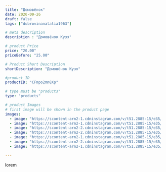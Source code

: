 ```yaml
---
title: "Домовёнок"
date: 2020-09-26
draft: false
tags: ["dubrovinanatalia1963"]

# meta description
description : "Домовёнок Кузя"

# product Price
price: "20.00"
priceBefore: "25.00"

# Product Short Description
shortDescription: "Домовёнок Кузя"

#product ID
productID: "CFmpo2mn8Xp"

# type must be "products"
type: "products"

# product Images
# first image will be shown in the product page
images:
  - image: "https://scontent-arn2-1.cdninstagram.com/v/t51.2885-15/e35/120192349_687664128768267_4761104462629442255_n.jpg?_nc_ht=scontent-arn2-1.cdninstagram.com&_nc_cat=103&_nc_ohc=ImXyD_heCXAAX-LcxfW&se=7&tp=1&oh=e1744cf484ea615207de51d741e3c65b&oe=605A5486&ig_cache_key=MjQwNjc5NDE3NDc4NjE4NDkxNw%3D%3D.2"
  - image: "https://scontent-arn2-1.cdninstagram.com/v/t51.2885-15/e35/120138298_1060414981044751_3255755645843013623_n.jpg?_nc_ht=scontent-arn2-1.cdninstagram.com&_nc_cat=107&_nc_ohc=1mORJGwpsmgAX_mOFRZ&se=7&tp=1&oh=3c4757aa60eca101154bf8f367f88c8b&oe=605A11B1&ig_cache_key=MjQwNjc5NDE3NDc3Nzk2MTEzNQ%3D%3D.2"
  - image: "https://scontent-arn2-2.cdninstagram.com/v/t51.2885-15/e35/120138432_379055183106168_480628864660780699_n.jpg?_nc_ht=scontent-arn2-2.cdninstagram.com&_nc_cat=100&_nc_ohc=LzzqCcFdzrEAX_WEz62&se=7&tp=1&oh=82548c606f05ab90d58a6cdda4e35d6c&oe=605B67CB&ig_cache_key=MjQwNjc5NDE3NDgzNjUxNTcyMg%3D%3D.2"
  - image: "https://scontent-arn2-2.cdninstagram.com/v/t51.2885-15/e35/120046206_751505989032296_8102623904977449379_n.jpg?_nc_ht=scontent-arn2-2.cdninstagram.com&_nc_cat=108&_nc_ohc=gJj9k5xHK0wAX_ZoqLe&se=7&tp=1&oh=957be91bd92f3c8e3f4009459e384a13&oe=605BC4B2&ig_cache_key=MjQwNjc5NDE3NDgwMzEwMTY1Ng%3D%3D.2"
  - image: "https://scontent-arn2-1.cdninstagram.com/v/t51.2885-15/e35/120138577_379737959706587_3642141633812707562_n.jpg?_nc_ht=scontent-arn2-1.cdninstagram.com&_nc_cat=111&_nc_ohc=1qCS392huaoAX8r5U0J&se=7&tp=1&oh=f55df39a5592b0c1eef1a71732647445&oe=605AF467&ig_cache_key=MjQwNjc5NDE3NDgxMTM1ODUzMQ%3D%3D.2"
  - image: "https://scontent-arn2-2.cdninstagram.com/v/t51.2885-15/e35/120203385_658139998462044_5676875752517176526_n.jpg?_nc_ht=scontent-arn2-2.cdninstagram.com&_nc_cat=100&_nc_ohc=DVUIfbVWezwAX9Llgyk&se=7&tp=1&oh=04312ae989203bad40196f08d968f5e2&oe=605B62FE&ig_cache_key=MjQwNjc5NDE3NDg0NTAxMDg1NA%3D%3D.2"
  - image: "https://scontent-arn2-1.cdninstagram.com/v/t51.2885-15/e35/120136720_3032849396842290_9030254819138221_n.jpg?_nc_ht=scontent-arn2-1.cdninstagram.com&_nc_cat=106&_nc_ohc=12Vt3KT-M5UAX_aCwNi&se=7&tp=1&oh=1e0c7dd9eb832e4814e645ceddb4f913&oe=605B23AB&ig_cache_key=MjQwNjc5NDE3NDgxOTc5ODM1OQ%3D%3D.2"

---
```

lorem
